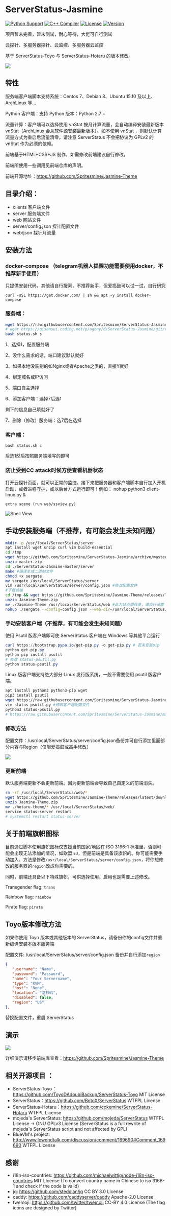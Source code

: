 # ServerStatus-Jasmine

[![Python Support](https://img.shields.io/badge/python-2.7%2B%20-blue.svg)](https://github.com/Spritesmine/ServerStatus-Jasmine)
[![C++ Compiler](http://img.shields.io/badge/C++-GNU-blue.svg?style=flat&logo=cplusplus)](https://github.com/Spritesmine/ServerStatus-Jasmine)
[![License](https://img.shields.io/badge/license-MIT-4EB1BA.svg?style=flat-square)](https://github.com/Spritesmine/ServerStatus-Jasmine)
[![Version](https://img.shields.io/badge/Version-Beta%202.2.0-red)](https://github.com/Spritesmine/ServerStatus-Jasmine)

项目暂未完善，暂未测试，耐心等待，大佬可自行测试

云探针、多服务器探针、云监控、多服务器云监控

基于 ServerStatus-Toyo 与 ServerStatus-Hotaru 的版本修改。

![](https://raw.githubusercontent.com/Spritesmine/Jasmine-Theme/master/Jasmine-Theme/Jasmine-Theme%20(1).jpg)

## 特性

服务端客户端脚本支持系统：Centos 7、Debian 8、Ubuntu 15.10 及以上、ArchLinux 等...

Python 客户端：支持 Python 版本：Python 2.7 +

流量计算：客户端可以选择使用 vnStat 按月计算流量，会自动编译安装最新版本vnStat（ArchLinux 会从软件源安装最新版本）。如不使用 vnStat ，则默认计算流量方式为重启后流量清零。请注意 ServerStatus 不会把协议为 GPLv2 的 vnStat 作为必须的依赖。

前端基于HTML+CSS+JS 制作，如需修改前端建议自行修改。

前端所使用一些调用见前端仓库的声明。

前端开源地址：https://github.com/Spritesmine/Jasmine-Theme

## 目录介绍：

* clients       	客户端文件
* server       	 	服务端文件  
* web           	网站文件
* server/config.json	探针配置文件                                
* web/json      	探针月流量 

## 安装方法

### docker-compose （telegram机器人提醒功能需要使用docker，不推荐新手使用）

只提供安装代码，其他请自行搜索，不推荐新手，但爱捣鼓可以试一试，自行研究

`curl -sSL https://get.docker.com/ | sh && apt -y install docker-compose` 

### 服务端：

```bash
wget https://raw.githubusercontent.com/Spritesmine/ServerStatus-Jasmine/master/status.sh
# wget https://qisansui.coding.net/p/agony/d/ServerStatus-Jasmine/git/raw/master/status.sh 若服务器位于中国大陆建议选择Coding.net仓库
bash status.sh s
```

1、选择1，配置服务端

2、没什么需求的话，端口建议默认就好

3、如果本地没装别的如Nginx或者Apache之类的，直接Y就好

4、绑定域名或IP访问

5、端口自主选择

6、添加客户端：选择7后选1

剩下的信息自己填就好了

7、删除（修改）服务端：选7后在选择


### 客户端：

```
bash status.sh c
```


后选1然后按照服务端填写的即可

### 防止受到CC attack时候方便查看机器状态

打开云探针页面，就可以正常的监控。接下来把服务器和客户端脚本自行加入开机启动，或者进程守护，或以后台方式运行即可！例如： nohup python3 client-linux.py &  

`extra scene (run web/ssview.py)`

![Shell View](http://dl.cpp.la/Archive/serverstatus-shell.png)

## 手动安装服务端（不推荐，有可能会发生未知问题）

```bash
mkdir -p /usr/local/ServerStatus/server
apt install wget unzip curl vim build-essential
cd /tmp
wget https://github.com/Spritesmine/ServerStatus-Jasmine/archive/master.zip
unzip master.zip
cd ./ServerStatus-Jasmine-master/server
make #编译生成二进制文件
chmod +x sergate
mv sergate /usr/local/ServerStatus/server
vim /usr/local/ServerStatus/server/config.json #修改配置文件
#下载前端
cd /tmp && wget https://github.com/Spritesmine/Jasmine-Theme/releases/latest/download/Jasmine-Theme.zip
unzip Jasmine-Theme.zip
mv ./Jasmine-Theme /usr/local/ServerStatus/web #此为站点根目录，请自行设置
nohup ./sergate --config=config.json --web-dir=/usr/local/ServerStatus/web --port=35601 > /tmp/serverstatus_server.log 2>&1 & #默认端口35601
```

### 手动安装客户端（不推荐，有可能会发生未知问题）

使用 Psutil 版客户端即可使 ServerStatus 客户端在 Windows 等其他平台运行

```powershell
curl https://bootstrap.pypa.io/get-pip.py -o get-pip.py # 若未安装pip
python get-pip.py
python pip install psutil
# 修改 status-psutil.py
python status-psutil.py
```

Linux 版客户端支持绝大部分 Linux 发行版系统，一般不需要使用 psutil 版客户端。

```bash
apt install python3 python3-pip wget
pip3 install psutil
wget https://raw.githubusercontent.com/Spritesmine/ServerStatus-Jasmine/master/clients/status-psutil.py
vim status-psutil.py #修改客户端配置文件
python3 status-psutil.py
# https://raw.githubusercontent.com/Spritesmine/ServerStatus-Jasmine/master/clients/status-client.py 默认版本无需 psutil 依赖
```

### 修改方法

配置文件：/usr/local/ServerStatus/server/config.json备份并可自行添加里面部分内容与Region（仅限爱捣鼓或高手修改）

![](https://raw.githubusercontent.com/Spritesmine/Jasmine-Theme/master/Jasmine-Theme/Jasmine-Theme%20(9).png)

### 更新前端

默认服务端更新不会更新前端。因为更新前端会导致自己自定义的前端消失。

```bash
rm -rf /usr/local/ServerStatus/web/*
wget https://github.com/Spritesmine/Jasmine-Theme/releases/latest/download/Jasmine-theme.zip
unzip Jasmine-Theme.zip
mv ./hotaru-theme/* /usr/local/ServerStatus/web/
service status-server restart
# systemctl restart status-server
```

## 关于前端旗帜图标

目前通过脚本使用旗帜图标仅支援当前国家/地区在 ISO 3166-1 标准里，否则可能会出现无法添加的情况，如欧盟 `EU`，但是前端是具备该旗帜的。你可能需要手动加入。方法是修改`/usr/local/ServerStatus/server/config.json`，将你想修改的服务器的`region`改成你需要的。

同时，前端还具备以下特殊旗帜，可供选择使用，启用也是需要上述修改。

Transgender flag: `trans`

Rainbow flag: `rainbow`

Pirate flag: `pirate`

## Toyo版本修改方法

如果你使用 Toyo 版本或其他版本的 ServerStatus，请备份你的config文件并重新编译安装本版本服务端

配置文件: /usr/local/ServerStatus/server/config.json 备份并自行添加`region`

```json
{
   "username": "Name",
   "password": "Password",
   "name": "Your Servername",
   "type": "KVM",
   "host": "None",
   "location": "洛杉矶",
   "disabled": false,
   "region": "US"
},
```

替换配置文件，重启 ServerStatus

## 演示

![](https://raw.githubusercontent.com/Spritesmine/Jasmine-Theme/master/Jasmine-Theme/Jasmine-Theme%20(2).jpg)

详细演示请移步前端库查看：https://github.com/Spritesmine/Jasmine-Theme

## 相关开源项目 ： 
* ServerStatus-Toyo：https://github.com/ToyoDAdoubiBackup/ServerStatus-Toyo MIT License
* ServerStatus：https://github.com/BotoX/ServerStatus WTFPL License
* ServerStatus-Hotaru：https://github.com/cokemine/ServerStatus-Hotaru WTFPL License
* mojeda's ServerStatus: https://github.com/mojeda/ServerStatus WTFPL License -> GNU GPLv3 License (ServerStatus is a full rewrite of mojeda's ServerStatus script and not affected by GPL)
* BlueVM's project: http://www.lowendtalk.com/discussion/comment/169690#Comment_169690 WTFPL License

## 感谢

* i18n-iso-countries: https://github.com/michaelwittig/node-i18n-iso-countries MIT License (To convert country name in Chinese to iso 3166-1 and check if the code is valid)
* jq: https://github.com/stedolan/jq CC BY 3.0 License
* caddy: https://github.com/caddyserver/caddy Apache-2.0 License
* twemoji: https://github.com/twitter/twemoji CC-BY 4.0 License (The flag icons are designed by Twitter)
